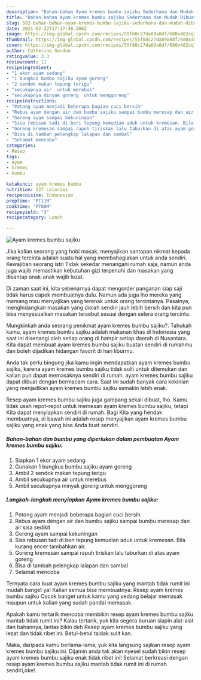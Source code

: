 ```yaml
---
description: "Bahan-bahan Ayam kremes bumbu sajiku Sederhana dan Mudah Dibuat"
title: "Bahan-bahan Ayam kremes bumbu sajiku Sederhana dan Mudah Dibuat"
slug: 582-bahan-bahan-ayam-kremes-bumbu-sajiku-sederhana-dan-mudah-dibuat
date: 2021-02-22T17:17:48.506Z
image: https://img-global.cpcdn.com/recipes/55f68c27da89a8df/680x482cq70/ayam-kremes-bumbu-sajiku-foto-resep-utama.jpg
thumbnail: https://img-global.cpcdn.com/recipes/55f68c27da89a8df/680x482cq70/ayam-kremes-bumbu-sajiku-foto-resep-utama.jpg
cover: https://img-global.cpcdn.com/recipes/55f68c27da89a8df/680x482cq70/ayam-kremes-bumbu-sajiku-foto-resep-utama.jpg
author: Catherine Gordon
ratingvalue: 3.3
reviewcount: 11
recipeingredient:
- "1 ekor ayam sedang"
- "1 bungkus bumbu sajiku ayam goreng"
- "2 sendok makan tepung terigu"
- "secukupnya air  untuk merebus"
- "secukupnya minyak goreng  untuk menggoreng"
recipeinstructions:
- "Potong ayam menjadi beberapa bagian cuci bersih"
- "Rebus ayam dengan air dan bumbu sajiku sampai bumbu meresap dan air sisa sedikit"
- "Goreng ayam sampai kekuningan"
- "Sisa rebusan tadi di beri tepung kemudian aduk untuk kremesan. Bila kurang encer tambahkan air."
- "Goreng kremesan sampai rapuh tiriskan lalu taburkan di atas ayam goreng"
- "Bisa di tambah pelengkap lalapan dan sambal"
- "Selamat mencoba"
categories:
- Resep
tags:
- ayam
- kremes
- bumbu

katakunci: ayam kremes bumbu 
nutrition: 227 calories
recipecuisine: Indonesian
preptime: "PT11M"
cooktime: "PT60M"
recipeyield: "3"
recipecategory: Lunch

---
```



![Ayam kremes bumbu sajiku](https://img-global.cpcdn.com/recipes/55f68c27da89a8df/680x482cq70/ayam-kremes-bumbu-sajiku-foto-resep-utama.jpg)

Jika kalian seorang yang hobi masak, menyajikan santapan nikmat kepada orang tercinta adalah suatu hal yang membahagiakan untuk anda sendiri. Kewajiban seorang istri Tidak sekedar menangani rumah saja, namun anda juga wajib memastikan kebutuhan gizi terpenuhi dan masakan yang disantap anak-anak wajib lezat.

Di zaman  saat ini, kita sebenarnya dapat mengorder panganan siap saji tidak harus capek membuatnya dulu. Namun ada juga lho mereka yang memang mau menyajikan yang terenak untuk orang tercintanya. Pasalnya, menghidangkan masakan yang diolah sendiri jauh lebih bersih dan kita pun bisa menyesuaikan masakan tersebut sesuai dengan selera orang tercinta. 



Mungkinkah anda seorang penikmat ayam kremes bumbu sajiku?. Tahukah kamu, ayam kremes bumbu sajiku adalah makanan khas di Indonesia yang saat ini disenangi oleh setiap orang di hampir setiap daerah di Nusantara. Kita dapat membuat ayam kremes bumbu sajiku buatan sendiri di rumahmu dan boleh dijadikan hidangan favorit di hari liburmu.

Anda tak perlu bingung jika kamu ingin mendapatkan ayam kremes bumbu sajiku, karena ayam kremes bumbu sajiku tidak sulit untuk ditemukan dan kalian pun dapat memasaknya sendiri di rumah. ayam kremes bumbu sajiku dapat dibuat dengan bermacam cara. Saat ini sudah banyak cara kekinian yang menjadikan ayam kremes bumbu sajiku semakin lebih enak.

Resep ayam kremes bumbu sajiku juga gampang sekali dibuat, lho. Kamu tidak usah repot-repot untuk memesan ayam kremes bumbu sajiku, tetapi Kita dapat menyiapkan sendiri di rumah. Bagi Kita yang hendak membuatnya, di bawah ini adalah resep menyajikan ayam kremes bumbu sajiku yang enak yang bisa Anda buat sendiri.

<!--inarticleads1-->

##### Bahan-bahan dan bumbu yang diperlukan dalam pembuatan Ayam kremes bumbu sajiku:

1. Siapkan 1 ekor ayam sedang
1. Gunakan 1 bungkus bumbu sajiku ayam goreng
1. Ambil 2 sendok makan tepung terigu
1. Ambil secukupnya air  untuk merebus
1. Ambil secukupnya minyak goreng  untuk menggoreng




<!--inarticleads2-->

##### Langkah-langkah menyiapkan Ayam kremes bumbu sajiku:

1. Potong ayam menjadi beberapa bagian cuci bersih
1. Rebus ayam dengan air dan bumbu sajiku sampai bumbu meresap dan air sisa sedikit
1. Goreng ayam sampai kekuningan
1. Sisa rebusan tadi di beri tepung kemudian aduk untuk kremesan. Bila kurang encer tambahkan air.
1. Goreng kremesan sampai rapuh tiriskan lalu taburkan di atas ayam goreng
1. Bisa di tambah pelengkap lalapan dan sambal
1. Selamat mencoba




Ternyata cara buat ayam kremes bumbu sajiku yang mantab tidak rumit ini mudah banget ya! Kalian semua bisa membuatnya. Resep ayam kremes bumbu sajiku Cocok banget untuk kamu yang sedang belajar memasak maupun untuk kalian yang sudah pandai memasak.

Apakah kamu tertarik mencoba membikin resep ayam kremes bumbu sajiku mantab tidak rumit ini? Kalau tertarik, yuk kita segera buruan siapin alat-alat dan bahannya, lantas bikin deh Resep ayam kremes bumbu sajiku yang lezat dan tidak ribet ini. Betul-betul taidak sulit kan. 

Maka, daripada kamu berlama-lama, yuk kita langsung sajikan resep ayam kremes bumbu sajiku ini. Dijamin anda tak akan nyesel sudah bikin resep ayam kremes bumbu sajiku enak tidak ribet ini! Selamat berkreasi dengan resep ayam kremes bumbu sajiku mantab tidak rumit ini di rumah sendiri,oke!.

